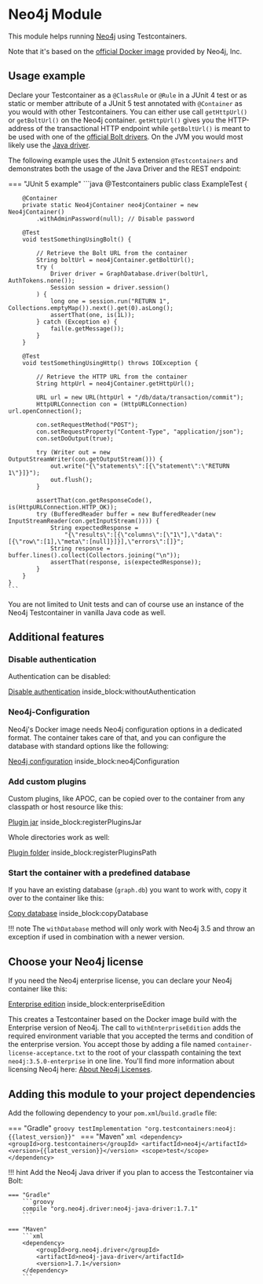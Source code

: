 # Neo4j Module

This module helps running [Neo4j](https://neo4j.com/download/) using Testcontainers.

Note that it's based on the [official Docker image](https://hub.docker.com/_/neo4j/) provided by Neo4j, Inc.

## Usage example

Declare your Testcontainer as a `@ClassRule` or `@Rule` in a JUnit 4 test or as static or member attribute of a JUnit 5 test annotated with `@Container` as you would with other Testcontainers.
You can either use call `getHttpUrl()` or `getBoltUrl()` on the Neo4j container.
`getHttpUrl()` gives you the HTTP-address of the transactional HTTP endpoint while `getBoltUrl()` is meant to be used with one of the [official Bolt drivers](https://neo4j.com/developer/language-guides/).
On the JVM you would most likely use the [Java driver](https://github.com/neo4j/neo4j-java-driver).

The following example uses the JUnit 5 extension `@Testcontainers` and demonstrates both the usage of the Java Driver and the REST endpoint:

=== "JUnit 5 example"
    ```java
    @Testcontainers
    public class ExampleTest {
    
        @Container
        private static Neo4jContainer neo4jContainer = new Neo4jContainer()
            .withAdminPassword(null); // Disable password
    
        @Test
        void testSomethingUsingBolt() {
    
            // Retrieve the Bolt URL from the container
            String boltUrl = neo4jContainer.getBoltUrl();
            try (
                Driver driver = GraphDatabase.driver(boltUrl, AuthTokens.none());
                Session session = driver.session()
            ) {
                long one = session.run("RETURN 1", Collections.emptyMap()).next().get(0).asLong();
                assertThat(one, is(1L));
            } catch (Exception e) {
                fail(e.getMessage());
            }
        }
    
        @Test
        void testSomethingUsingHttp() throws IOException {
    
            // Retrieve the HTTP URL from the container
            String httpUrl = neo4jContainer.getHttpUrl();
    
            URL url = new URL(httpUrl + "/db/data/transaction/commit");
            HttpURLConnection con = (HttpURLConnection) url.openConnection();
    
            con.setRequestMethod("POST");
            con.setRequestProperty("Content-Type", "application/json");
            con.setDoOutput(true);
    
            try (Writer out = new OutputStreamWriter(con.getOutputStream())) {
                out.write("{\"statements\":[{\"statement\":\"RETURN 1\"}]}");
                out.flush();
            }
    
            assertThat(con.getResponseCode(), is(HttpURLConnection.HTTP_OK));
            try (BufferedReader buffer = new BufferedReader(new InputStreamReader(con.getInputStream()))) {
                String expectedResponse = 
                    "{\"results\":[{\"columns\":[\"1\"],\"data\":[{\"row\":[1],\"meta\":[null]}]}],\"errors\":[]}";
                String response = buffer.lines().collect(Collectors.joining("\n"));
                assertThat(response, is(expectedResponse));
            }
        }
    }
    ```

You are not limited to Unit tests and can of course use an instance of the Neo4j Testcontainer in vanilla Java code as well.

## Additional features

### Disable authentication

Authentication can be disabled:

<!--codeinclude-->
[Disable authentication](../../../modules/neo4j/src/test/java/org/testcontainers/containers/Neo4jContainerTest.java) inside_block:withoutAuthentication
<!--/codeinclude-->

### Neo4j-Configuration

Neo4j's Docker image needs Neo4j configuration options in a dedicated format.
The container takes care of that, and you can configure the database with standard options like the following:

<!--codeinclude-->
[Neo4j configuration](../../../modules/neo4j/src/test/java/org/testcontainers/containers/Neo4jContainerTest.java) inside_block:neo4jConfiguration
<!--/codeinclude-->

### Add custom plugins

Custom plugins, like APOC, can be copied over to the container from any classpath or host resource like this:

<!--codeinclude-->
[Plugin jar](../../../modules/neo4j/src/test/java/org/testcontainers/containers/Neo4jContainerTest.java) inside_block:registerPluginsJar
<!--/codeinclude-->

Whole directories work as well:

<!--codeinclude-->
[Plugin folder](../../../modules/neo4j/src/test/java/org/testcontainers/containers/Neo4jContainerTest.java) inside_block:registerPluginsPath
<!--/codeinclude-->

### Start the container with a predefined database

If you have an existing database (`graph.db`) you want to work with, copy it over to the container like this:

<!--codeinclude-->
[Copy database](../../../modules/neo4j/src/test/java/org/testcontainers/containers/Neo4jContainerTest.java) inside_block:copyDatabase
<!--/codeinclude-->

!!! note
The `withDatabase` method will only work with Neo4j 3.5 and throw an exception if used in combination with a newer version.

## Choose your Neo4j license

If you need the Neo4j enterprise license, you can declare your Neo4j container like this:

<!--codeinclude-->
[Enterprise edition](../../../modules/neo4j/src/test/java/org/testcontainers/containers/Neo4jContainerTest.java) inside_block:enterpriseEdition
<!--/codeinclude-->

This creates a Testcontainer based on the Docker image build with the Enterprise version of Neo4j. 
The call to `withEnterpriseEdition` adds the required environment variable that you accepted the terms and condition of the enterprise version.
You accept those by adding a file named `container-license-acceptance.txt` to the root of your classpath containing the text `neo4j:3.5.0-enterprise` in one line.
You'll find more information about licensing Neo4j here: [About Neo4j Licenses](https://neo4j.com/licensing/).


## Adding this module to your project dependencies

Add the following dependency to your `pom.xml`/`build.gradle` file:

=== "Gradle"
    ```groovy
    testImplementation "org.testcontainers:neo4j:{{latest_version}}"
    ```
=== "Maven"
    ```xml
    <dependency>
        <groupId>org.testcontainers</groupId>
        <artifactId>neo4j</artifactId>
        <version>{{latest_version}}</version>
        <scope>test</scope>
    </dependency>
    ```

!!! hint
    Add the Neo4j Java driver if you plan to access the Testcontainer via Bolt:
    
    === "Gradle"
        ```groovy
        compile "org.neo4j.driver:neo4j-java-driver:1.7.1"
        ```
    
    === "Maven"
        ```xml
        <dependency>
            <groupId>org.neo4j.driver</groupId>
            <artifactId>neo4j-java-driver</artifactId>
            <version>1.7.1</version>
        </dependency>
        ```
    



